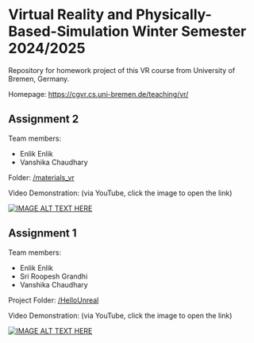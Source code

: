 # Virtual Reality and Physically-Based-Simulation Winter Semester 2024/2025
Repository for homework project of this VR course from University of Bremen, Germany.

Homepage: https://cgvr.cs.uni-bremen.de/teaching/vr/

## Assignment 2

Team members:

- Enlik Enlik
- Vanshika Chaudhary

Folder: [/materials_vr](https://github.com/enliktjioe/vr2024/tree/master/materials_vr)

Video Demonstration: (via YouTube, click the image to open the link)

[![IMAGE ALT TEXT HERE](https://img.youtube.com/vi/_ZNWYdfd5mE/0.jpg)](https://www.youtube.com/watch?v=_ZNWYdfd5mE)



## Assignment 1

Team members:

- Enlik Enlik
- Sri Roopesh Grandhi
- Vanshika Chaudhary

Project Folder: [/HelloUnreal](https://github.com/enliktjioe/vr2024/tree/master/HelloUnreal)

Video Demonstration: (via YouTube, click the image to open the link)

[![IMAGE ALT TEXT HERE](https://img.youtube.com/vi/rkQpSPes450/0.jpg)](https://www.youtube.com/watch?v=rkQpSPes450)

